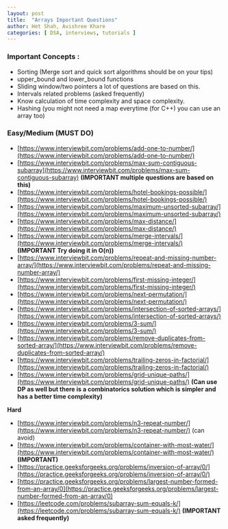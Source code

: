 ```yaml
---
layout: post
title:  "Arrays Important Questions"
author: Het Shah, Avishree Khare
categories: [ DSA, interviews, tutorials ]
---
```


### Important Concepts : 

- Sorting (Merge sort and quick sort algorithms should be on your tips)
- upper_bound and lower_bound functions 
- Sliding window/two pointers a lot of questions are based on this.
- Intervals related problems (asked frequently)
- Know calculation of time complexity and space complexity.
- Hashing (you might not need a map everytime (for C++) you can use an array too)

### Easy/Medium (MUST DO)

- [https://www.interviewbit.com/problems/add-one-to-number/](https://www.interviewbit.com/problems/add-one-to-number/) 
- [https://www.interviewbit.com/problems/max-sum-contiguous-subarray](https://www.interviewbit.com/problems/max-sum-contiguous-subarray) **(IMPORTANT multiple questions are based on this)**
- [https://www.interviewbit.com/problems/hotel-bookings-possible/](https://www.interviewbit.com/problems/hotel-bookings-possible/)
- [https://www.interviewbit.com/problems/maximum-unsorted-subarray/](https://www.interviewbit.com/problems/maximum-unsorted-subarray/)
- [https://www.interviewbit.com/problems/max-distance/](https://www.interviewbit.com/problems/max-distance/) 
- [https://www.interviewbit.com/problems/merge-intervals/](https://www.interviewbit.com/problems/merge-intervals/) **(IMPORTANT Try doing it in O(n))**
- [https://www.interviewbit.com/problems/repeat-and-missing-number-array/](https://www.interviewbit.com/problems/repeat-and-missing-number-array/) 
- [https://www.interviewbit.com/problems/first-missing-integer/](https://www.interviewbit.com/problems/first-missing-integer/) 
- [https://www.interviewbit.com/problems/next-permutation/](https://www.interviewbit.com/problems/next-permutation/)
- [https://www.interviewbit.com/problems/intersection-of-sorted-arrays/](https://www.interviewbit.com/problems/intersection-of-sorted-arrays/)
- [https://www.interviewbit.com/problems/3-sum/](https://www.interviewbit.com/problems/3-sum/) 
- [https://www.interviewbit.com/problems/remove-duplicates-from-sorted-array/](https://www.interviewbit.com/problems/remove-duplicates-from-sorted-array/)
- [https://www.interviewbit.com/problems/trailing-zeros-in-factorial/](https://www.interviewbit.com/problems/trailing-zeros-in-factorial/)
- [https://www.interviewbit.com/problems/grid-unique-paths/](https://www.interviewbit.com/problems/grid-unique-paths/) **(Can use DP as well but there is a combinatorics solution which is simpler and has a better time complexity)**

**Hard**

- [https://www.interviewbit.com/problems/n3-repeat-number/](https://www.interviewbit.com/problems/n3-repeat-number/) (can avoid)
- [https://www.interviewbit.com/problems/container-with-most-water/](https://www.interviewbit.com/problems/container-with-most-water/) **(IMPORTANT)**
- [https://practice.geeksforgeeks.org/problems/inversion-of-array/0/](https://practice.geeksforgeeks.org/problems/inversion-of-array/0/)
- [https://practice.geeksforgeeks.org/problems/largest-number-formed-from-an-array/0](https://practice.geeksforgeeks.org/problems/largest-number-formed-from-an-array/0) 
- [https://leetcode.com/problems/subarray-sum-equals-k/](https://leetcode.com/problems/subarray-sum-equals-k/) **(IMPORTANT asked frequently)**